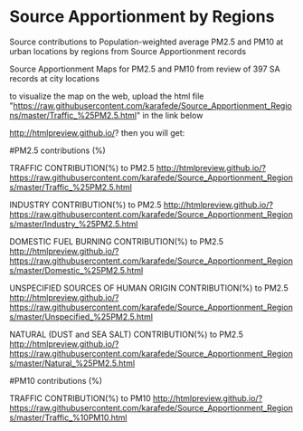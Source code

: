 # Source Apportionment by Regions
Source contributions to Population-weighted average PM2.5 and PM10 at urban locations by regions from Source Apportionment records

Source Apportionment Maps for PM2.5 and PM10 from review of 397 SA records at city locations

to visualize the map on the web, upload the html file 
"https://raw.githubusercontent.com/karafede/Source_Apportionment_Regions/master/Traffic_%25PM2.5.html" in the link below

http://htmlpreview.github.io/?
then you will get:

#PM2.5 contributions (%)

TRAFFIC CONTRIBUTION(%) to PM2.5
http://htmlpreview.github.io/?https://raw.githubusercontent.com/karafede/Source_Apportionment_Regions/master/Traffic_%25PM2.5.html

INDUSTRY CONTRIBUTION(%) to PM2.5
http://htmlpreview.github.io/?https://raw.githubusercontent.com/karafede/Source_Apportionment_Regions/master/Industry_%25PM2.5.html

DOMESTIC FUEL BURNING CONTRIBUTION(%) to PM2.5
http://htmlpreview.github.io/?https://raw.githubusercontent.com/karafede/Source_Apportionment_Regions/master/Domestic_%25PM2.5.html

UNSPECIFIED SOURCES OF HUMAN ORIGIN CONTRIBUTION(%) to PM2.5
http://htmlpreview.github.io/?https://raw.githubusercontent.com/karafede/Source_Apportionment_Regions/master/Unspecified_%25PM2.5.html

NATURAL (DUST and SEA SALT) CONTRIBUTION(%) to PM2.5
http://htmlpreview.github.io/?https://raw.githubusercontent.com/karafede/Source_Apportionment_Regions/master/Natural_%25PM2.5.html


#PM10 contributions (%)

TRAFFIC CONTRIBUTION(%) to PM10
http://htmlpreview.github.io/?https://raw.githubusercontent.com/karafede/Source_Apportionment_Regions/master/Traffic_%10PM10.html
